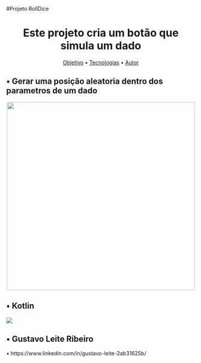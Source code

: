 #Projeto RollDice
<h1 align="center">Este projeto cria um botão que simula um dado</h1>
<p align="center">
 <a href="#objetivo">Objetivo</a> • 
 <a href="#tecnologias">Tecnologias</a> • 
 <a href="#autor">Autor</a>
</p>

<h2 id="Objetivo">• Gerar uma posição aleatoria dentro dos parametros de um dado</h2>
<p align="center"><img src="https://user-images.githubusercontent.com/125610281/227069521-ce770b17-4697-423e-9e53-36f7b3856fc4.png" width="500px" heigth="500px">
</p>

<h2 id="Tecnologias">• Kotlin</h2>
<img src="https://img.shields.io/static/v1?label=Kotlin&message=DiceRoll&color=7159c1&style=for-the-badge&logo=ghost"/>

<h2 id="Autor">• Gustavo Leite Ribeiro</h2>
<p>• https://www.linkedin.com/in/gustavo-leite-2ab31625b/</p>
